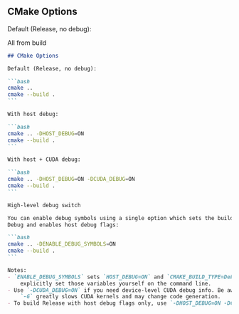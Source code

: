 ## CMake Options
Default (Release, no debug):

All from build

````markdown
## CMake Options

Default (Release, no debug):

```bash
cmake ..
cmake --build .
```

With host debug:

```bash
cmake .. -DHOST_DEBUG=ON
cmake --build .
```

With host + CUDA debug:

```bash
cmake .. -DHOST_DEBUG=ON -DCUDA_DEBUG=ON
cmake --build .
```

High-level debug switch

You can enable debug symbols using a single option which sets the build type to
Debug and enables host debug flags:

```bash
cmake .. -DENABLE_DEBUG_SYMBOLS=ON
cmake --build .
```

Notes:
- `ENABLE_DEBUG_SYMBOLS` sets `HOST_DEBUG=ON` and `CMAKE_BUILD_TYPE=Debug` unless you
	explicitly set those variables yourself on the command line.
- Use `-DCUDA_DEBUG=ON` if you need device-level CUDA debug info. Be aware that
	`-G` greatly slows CUDA kernels and may change code generation.
- To build Release with host debug flags only, use `-DHOST_DEBUG=ON -DCMAKE_BUILD_TYPE=Release`.
````